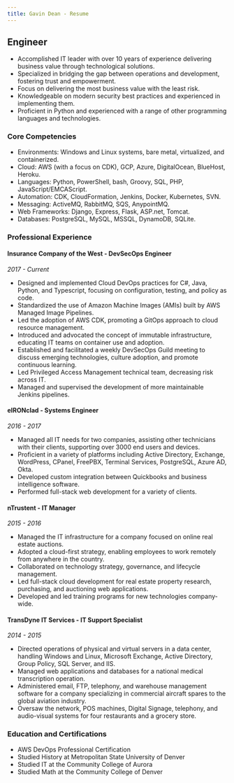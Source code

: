 ```yaml
---
title: Gavin Dean - Resume
---
```


## Engineer

- Accomplished IT leader with over 10 years of experience delivering business value through technological solutions.
- Specialized in bridging the gap between operations and development, fostering trust and empowerment.
- Focus on delivering the most business value with the least risk.
- Knowledgeable on modern security best practices and experienced in implementing them.
- Proficient in Python and experienced with a range of other programming languages and technologies.

### Core Competencies
- Environments: Windows and Linux systems, bare metal, virtualized, and containerized. 
- Cloud: AWS (with a focus on CDK), GCP, Azure, DigitalOcean, BlueHost, Heroku.
- Languages: Python, PowerShell, bash, Groovy, SQL, PHP, JavaScript/EMCAScript.
- Automation: CDK, CloudFormation, Jenkins, Docker, Kubernetes, SVN.
- Messaging: ActiveMQ, RabbitMQ, SQS, AnypointMQ.
- Web Frameworks: Django, Express, Flask, ASP.net, Tomcat.
- Databases: PostgreSQL, MySQL, MSSQL, DynamoDB, SQLite.

### Professional Experience
#### Insurance Company of the West - DevSecOps Engineer
*2017 - Current*
- Designed and implemented Cloud DevOps practices for C#, Java, Python, and Typescript, focusing on configuration, testing, and policy as code.
- Standardized the use of Amazon Machine Images (AMIs) built by AWS Managed Image Pipelines.
- Led the adoption of AWS CDK, promoting a GitOps approach to cloud resource management.
- Introduced and advocated the concept of immutable infrastructure, educating IT teams on container use and adoption.
- Established and facilitated a weekly DevSecOps Guild meeting to discuss emerging technologies, culture adoption, and promote continuous learning.
- Led Privileged Access Management technical team, decreasing risk across IT.
- Managed and supervised the development of more maintainable Jenkins pipelines.

#### eIRONclad - Systems Engineer
*2016 - 2017*
- Managed all IT needs for two companies, assisting other technicians with their clients, supporting over 3000 end users and devices.
- Proficient in a variety of platforms including Active Directory, Exchange, WordPress, CPanel, FreePBX, Terminal Services, PostgreSQL, Azure AD, Okta.
- Developed custom integration between Quickbooks and business intelligence software.
- Performed full-stack web development for a variety of clients.

#### nTrustent - IT Manager
*2015 - 2016*
- Managed the IT infrastructure for a company focused on online real estate auctions.
- Adopted a cloud-first strategy, enabling employees to work remotely from anywhere in the country.
- Collaborated on technology strategy, governance, and lifecycle management.
- Led full-stack cloud development for real estate property research, purchasing, and auctioning web applications.
- Developed and led training programs for new technologies company-wide.

#### TransDyne IT Services - IT Support Specialist
*2014 - 2015*
- Directed operations of physical and virtual servers in a data center, handling Windows and Linux, Microsoft Exchange, Active Directory, Group Policy, SQL Server, and IIS.
- Managed web applications and databases for a national medical transcription operation.
- Administered email, FTP, telephony, and warehouse management software for a company specializing in commercial aircraft spares to the global aviation industry.
- Oversaw the network, POS machines, Digital Signage, telephony, and audio-visual systems for four restaurants and a grocery store.

### Education and Certifications
- AWS DevOps Professional Certification
- Studied History at Metropolitan State University of Denver
- Studied IT at the Community College of Aurora
- Studied Math at the Community College of Denver

